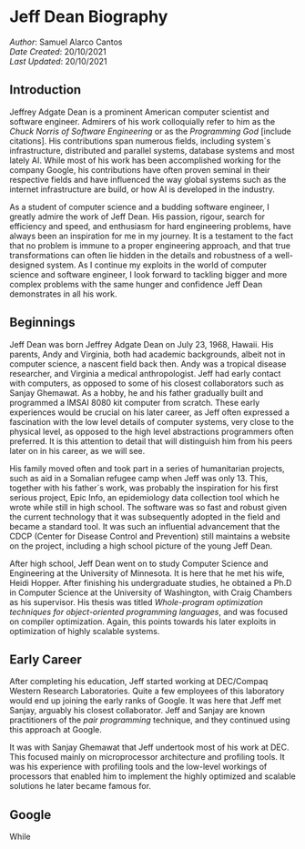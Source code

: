 # Jeff Dean Biography
*Author*: Samuel Alarco Cantos\
*Date Created*: 20/10/2021\
*Last Updated*: 20/10/2021 

## Introduction

Jeffrey Adgate Dean is a prominent American computer scientist and software engineer. Admirers of his work colloquially refer to him as the *Chuck Norris of Software Engineering* or as the *Programming God* [include citations]. His contributions span numerous fields, including system´s infrastructure, distributed and parallel systems, database systems and most lately AI. While most of his work has been accomplished working for the company Google, his contributions have often proven seminal in their respective fields and have influenced the way global systems such as the internet infrastructure are build, or how AI is developed in the industry. 

As a student of computer science and a budding software engineer, I greatly admire the work of Jeff Dean. His passion, rigour, search for efficiency and speed, and enthusiasm for hard engineering problems, have always been an inspiration for me in my journey. It is a testament to the fact that no problem is immune to a proper engineering approach, and that true transformations can often lie hidden in the details and robustness of a well-designed system. As I continue my exploits in the world of computer science and software engineer, I look forward to tackling bigger and more complex problems with the same hunger and confidence Jeff Dean demonstrates in all his work.

## Beginnings

Jeff Dean was born Jeffrey Adgate Dean on July 23, 1968, Hawaii. His parents, Andy and Virginia, both had academic backgrounds, albeit not in computer science, a nascent field back then. Andy was a tropical disease researcher, and Virginia a medical anthropologist. Jeff had early contact with computers, as opposed to some of his closest collaborators such as Sanjay Ghemawat. As a hobby, he and his father gradually built and programmed a IMSAI 8080 kit computer from scratch. These early experiences would be crucial on his later career, as Jeff often expressed a fascination with the low level details of computer systems, very close to the physical level, as opposed to the high level abstractions programmers often preferred. It is this attention to detail that will distinguish him from his peers later on in his career, as we will see.

 His family moved often and took part in a series of humanitarian projects, such as aid in a Somalian refugee camp when Jeff was only 13. This, together with his father´s work, was probably the inspiration for his first serious project, Epic Info, an epidemiology data collection tool which he wrote while still in high school. The software was so fast and robust given the current technology that it was subsequently adopted in the field and became a standard tool. It was such an influential advancement that the CDCP (Center for Disease Control and Prevention) still maintains a website on the project, including a high school picture of the young Jeff Dean. 

 After high school, Jeff Dean went on to study Computer Science and Engineering at the University of Minnesota. It is here that he met his wife, Heidi Hopper. After finishing his undergraduate studies, he obtained a Ph.D in Computer Science at the University of Washington, with Craig Chambers as his supervisor. His thesis was titled *Whole-program optimization techniques for object-oriented programming languages*, and was focused on compiler optimization. Again, this points towards his later exploits in optimization of highly scalable systems.

## Early Career

After completing his education, Jeff started working at DEC/Compaq Western Research Laboratories. Quite a few employees of this laboratory would end up joining the early ranks of Google. It was here that Jeff met Sanjay, arguably his closest collaborator. Jeff and Sanjay are known practitioners of the *pair programming* technique, and they continued using this approach at Google.

 It was with Sanjay Ghemawat that Jeff undertook most of his work at DEC. This focused mainly on microprocessor architecture and profiling tools. It was his experience with profiling tools and the low-level workings of processors that enabled him to implement the highly optimized and scalable solutions he later became famous for.

 ## Google

 While 




